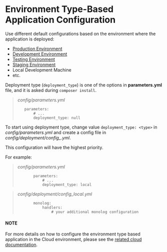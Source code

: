 <a id="environment-type-based-configuration"></a>

# Environment Type-Based Application Configuration

Use different default configurations based on the environment where the application is deployed:

* <a href="https://doc.oroinc.com/cloud/environments/#production-environment" target="_blank">Production Environment</a>
* <a href="https://doc.oroinc.com/cloud/environments/#development-environment" target="_blank">Development Environment</a>
* <a href="https://doc.oroinc.com/cloud/environments/#testing-environment" target="_blank">Testing Environment</a>
* <a href="https://doc.oroinc.com/cloud/environments/#staging-environment" target="_blank">Staging Environment</a>
* Local Development Machine
* etc.

Deployment type (`deployment_type`) is one of the options in **parameters.yml** file, and it is asked during `composer install`.

> *config/parameters.yml*
> ```text
>    parameters:
>        # ...
>        deployment_type: null
> ```

To start using deployment type, change value `deployment_type: <type>` in *config/parameters.yml* and create a config file in *config/deployment/config_<type>.yml*.

This configuration will have the highest priority.

For example:

> *config/parameters.yml*
> ```text
>        parameters:
>            # ...
>            deployment_type: local
> ```

> *config/deployment/config_local.yml*
> ```text
>        monolog:
>            handlers:
>                # your additional monolog configuration
> ```

#### NOTE
For more details on how to configure the environment type based application in the Cloud environment, please see the <a href="https://doc.oroinc.com/cloud/maintenance/env-vars/" target="_blank">related cloud documentation</a>.

<!-- Frontend -->
